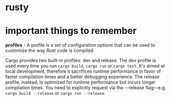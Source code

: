 # rusty

# important things to remember

**profiles** -
A profile is a set of configuration options that can be used to customize the way Rust code is compiled.

Cargo provides two built-in profiles: dev and release.
The dev profile is used every time you run `cargo build`, `cargo run` or `cargo test`. It's aimed at local development, therefore it sacrifices runtime performance in favor of faster compilation times and a better debugging experience.
The release profile, instead, is optimized for runtime performance but incurs longer compilation times. You need to explicitly request via the --release flag—e.g. `cargo build --release` or `cargo run --release`.
